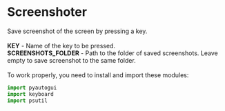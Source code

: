 # Screenshoter
Save screenshot of the screen by pressing a key.<br /><br />
**KEY** - Name of the key to be pressed.<br />
**SCREENSHOTS_FOLDER** - Path to the folder of saved screenshots. Leave empty to save screenshot to the same folder.<br /><br />
To work properly, you need to install and import these modules:<br />
```python
import pyautogui
import keyboard
import psutil
```
